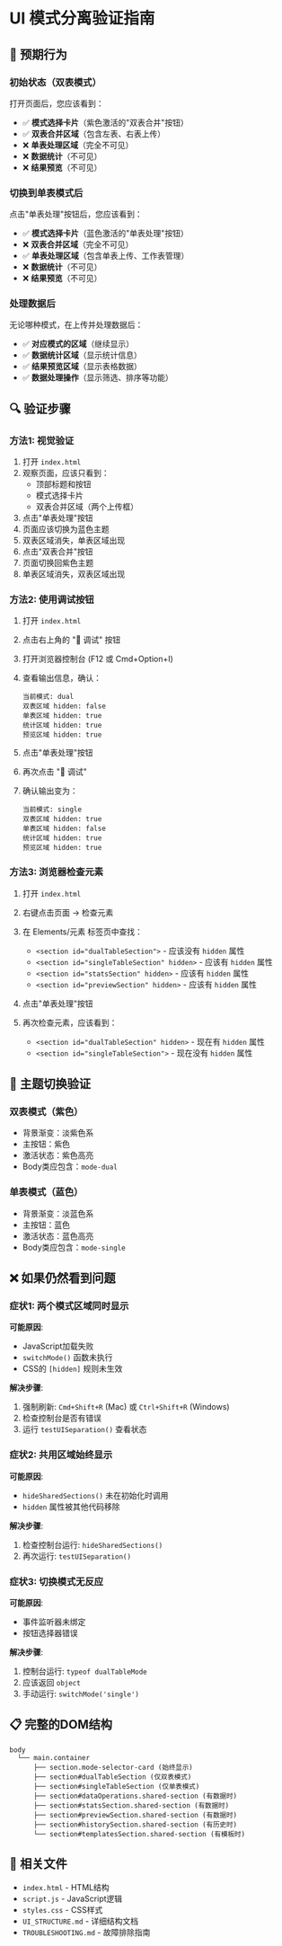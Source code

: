 # UI 模式分离验证指南

## 🎯 预期行为

### 初始状态（双表模式）
打开页面后，您应该看到：
- ✅ **模式选择卡片**（紫色激活的"双表合并"按钮）
- ✅ **双表合并区域**（包含左表、右表上传）
- ❌ **单表处理区域**（完全不可见）
- ❌ **数据统计**（不可见）
- ❌ **结果预览**（不可见）

### 切换到单表模式后
点击"单表处理"按钮后，您应该看到：
- ✅ **模式选择卡片**（蓝色激活的"单表处理"按钮）
- ❌ **双表合并区域**（完全不可见）
- ✅ **单表处理区域**（包含单表上传、工作表管理）
- ❌ **数据统计**（不可见）
- ❌ **结果预览**（不可见）

### 处理数据后
无论哪种模式，在上传并处理数据后：
- ✅ **对应模式的区域**（继续显示）
- ✅ **数据统计区域**（显示统计信息）
- ✅ **结果预览区域**（显示表格数据）
- ✅ **数据处理操作**（显示筛选、排序等功能）

## 🔍 验证步骤

### 方法1: 视觉验证
1. 打开 `index.html`
2. 观察页面，应该只看到：
   - 顶部标题和按钮
   - 模式选择卡片
   - 双表合并区域（两个上传框）
3. 点击"单表处理"按钮
4. 页面应该切换为蓝色主题
5. 双表区域消失，单表区域出现
6. 点击"双表合并"按钮
7. 页面切换回紫色主题
8. 单表区域消失，双表区域出现

### 方法2: 使用调试按钮
1. 打开 `index.html`
2. 点击右上角的 "🐛 调试" 按钮
3. 打开浏览器控制台 (F12 或 Cmd+Option+I)
4. 查看输出信息，确认：
   ```
   当前模式: dual
   双表区域 hidden: false
   单表区域 hidden: true
   统计区域 hidden: true
   预览区域 hidden: true
   ```

5. 点击"单表处理"按钮
6. 再次点击 "🐛 调试"
7. 确认输出变为：
   ```
   当前模式: single
   双表区域 hidden: true
   单表区域 hidden: false
   统计区域 hidden: true
   预览区域 hidden: true
   ```

### 方法3: 浏览器检查元素
1. 打开 `index.html`
2. 右键点击页面 → 检查元素
3. 在 Elements/元素 标签页中查找：
   - `<section id="dualTableSection">` - 应该没有 `hidden` 属性
   - `<section id="singleTableSection" hidden>` - 应该有 `hidden` 属性
   - `<section id="statsSection" hidden>` - 应该有 `hidden` 属性
   - `<section id="previewSection" hidden>` - 应该有 `hidden` 属性

4. 点击"单表处理"按钮
5. 再次检查元素，应该看到：
   - `<section id="dualTableSection" hidden>` - 现在有 `hidden` 属性
   - `<section id="singleTableSection">` - 现在没有 `hidden` 属性

## 🎨 主题切换验证

### 双表模式（紫色）
- 背景渐变：淡紫色系
- 主按钮：紫色
- 激活状态：紫色高亮
- Body类应包含：`mode-dual`

### 单表模式（蓝色）
- 背景渐变：淡蓝色系
- 主按钮：蓝色
- 激活状态：蓝色高亮
- Body类应包含：`mode-single`

## ❌ 如果仍然看到问题

### 症状1: 两个模式区域同时显示
**可能原因**:
- JavaScript加载失败
- `switchMode()` 函数未执行
- CSS的 `[hidden]` 规则未生效

**解决步骤**:
1. 强制刷新: `Cmd+Shift+R` (Mac) 或 `Ctrl+Shift+R` (Windows)
2. 检查控制台是否有错误
3. 运行 `testUISeparation()` 查看状态

### 症状2: 共用区域始终显示
**可能原因**:
- `hideSharedSections()` 未在初始化时调用
- `hidden` 属性被其他代码移除

**解决步骤**:
1. 检查控制台运行: `hideSharedSections()`
2. 再次运行: `testUISeparation()`

### 症状3: 切换模式无反应
**可能原因**:
- 事件监听器未绑定
- 按钮选择器错误

**解决步骤**:
1. 控制台运行: `typeof dualTableMode`
2. 应该返回 `object`
3. 手动运行: `switchMode('single')`

## 📋 完整的DOM结构

```
body
  └── main.container
      ├── section.mode-selector-card (始终显示)
      ├── section#dualTableSection (仅双表模式)
      ├── section#singleTableSection (仅单表模式)
      ├── section#dataOperations.shared-section (有数据时)
      ├── section#statsSection.shared-section (有数据时)
      ├── section#previewSection.shared-section (有数据时)
      ├── section#historySection.shared-section (有历史时)
      └── section#templatesSection.shared-section (有模板时)
```

## 🔗 相关文件

- `index.html` - HTML结构
- `script.js` - JavaScript逻辑
- `styles.css` - CSS样式
- `UI_STRUCTURE.md` - 详细结构文档
- `TROUBLESHOOTING.md` - 故障排除指南

